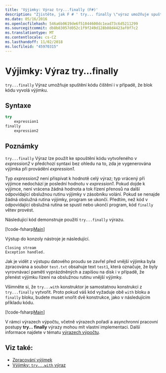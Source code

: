 ```yaml
---
title: 'Výjimky: Výraz try...finally (F#)'
description: "Zjistěte, jak F # ' try... finally \"výraz umožňuje spuštění kódu čištění i v případě, že blok kódu vyvolá výjimku."
ms.date: 05/16/2016
ms.openlocfilehash: 546a6b0619de6f51044600dc1ead73c6d5211299
ms.sourcegitcommit: db8b83057d052c1f9f249d128b08d4423af0f7c2
ms.translationtype: MT
ms.contentlocale: cs-CZ
ms.lasthandoff: 11/02/2018
ms.locfileid: "45970315"
---
```

# <a name="exceptions-the-tryfinally-expression"></a>Výjimky: Výraz try...finally

`try...finally` Výraz umožňuje spuštění kódu čištění i v případě, že blok kódu vyvolá výjimku.

## <a name="syntax"></a>Syntaxe

```fsharp
try
    expression1
finally
    expression2
```

## <a name="remarks"></a>Poznámky

`try...finally` Výraz lze použít ke spouštění kódu vytvořeného v *expression2* v předchozí syntaxi bez ohledu na to, zda je vygenerována výjimka při provádění *expression1*.

Typ *expression2* není přispívat k hodnotě celý výraz; typ vrácený při výjimce nedochází je poslední hodnotu v *expression1*. Pokud dojde k výjimce, není vrácena žádná hodnota a tok řízení přenosů na další odpovídající obslužnou rutinu výjimky v zásobníku volání. Pokud se nenajde žádná obslužná rutina výjimky, program se ukončí. Předtím, než kód v odpovídající obslužná rutina se spustí nebo ukončí program, kód `finally` větev provést.

Následující kód demonstruje použití `try...finally` výrazu.

[!code-fsharp[Main](../../../../samples/snippets/fsharp/lang-ref-2/snippet5701.fs)]

Výstup do konzoly nástroje je následující.

```
Closing stream
Exception handled.
```

Jak je vidět z výstupu datového proudu se zavřel před vnější výjimka byla zpracována a soubor `test.txt` obsahuje text `test1`, která označuje, že byly vyrovnávací paměti vyprázdněných a zapíšou na disk i v případě, že přenést výjimku řízení na obslužnou rutinu vnější výjimky.

Všimněte si, že `try...with` konstruktor je samostatnou konstrukci z `try...finally` vytvořit. Proto pokud váš kód vyžaduje obě `with` bloku a `finally` bloku, budete muset vnořit dvě konstrukce, jako v následujícím příkladu kódu.

[!code-fsharp[Main](../../../../samples/snippets/fsharp/lang-ref-2/snippet5702.fs)]

V rámci výrazech výpočtu, včetně výrazech pořadí a asynchronní pracovní postupy **try... finally** výrazy mohou mít vlastní implementaci. Další informace najdete v tématu [výrazech výpočtu](../computation-expressions.md).

## <a name="see-also"></a>Viz také:

- [Zpracování výjimek](index.md)
- [Výjimky: `try...with` výraz](the-try-with-expression.md)
